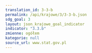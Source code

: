 ```yaml
---
translation_id: 3-3-b
permalink: /api/krajowe/3/3-3-b.json
sdg_goal: 3
layout: json_krajowe_goal_indicator
indicator: "3.3.b"
zmienne: ogółem
kategorie: null
source_url: www.stat.gov.pl
---
```

